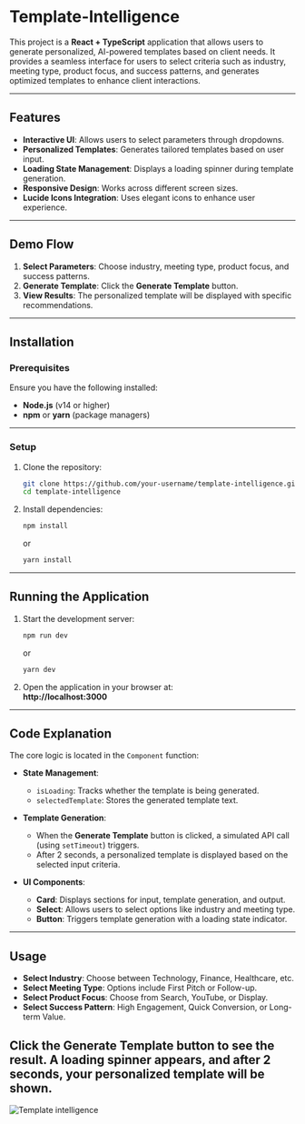 # Template-Intelligence

This project is a **React + TypeScript** application that allows users to generate personalized, AI-powered templates based on client needs. It provides a seamless interface for users to select criteria such as industry, meeting type, product focus, and success patterns, and generates optimized templates to enhance client interactions.  

---

## Features

- **Interactive UI**: Allows users to select parameters through dropdowns.  
- **Personalized Templates**: Generates tailored templates based on user input.  
- **Loading State Management**: Displays a loading spinner during template generation.  
- **Responsive Design**: Works across different screen sizes.  
- **Lucide Icons Integration**: Uses elegant icons to enhance user experience.  

---

## Demo Flow

1. **Select Parameters**: Choose industry, meeting type, product focus, and success patterns.  
2. **Generate Template**: Click the **Generate Template** button.  
3. **View Results**: The personalized template will be displayed with specific recommendations.  

---

## Installation

### Prerequisites  
Ensure you have the following installed:  
- **Node.js** (v14 or higher)  
- **npm** or **yarn** (package managers)  

---

### Setup

1. Clone the repository:  
   ```bash
   git clone https://github.com/your-username/template-intelligence.git
   cd template-intelligence
   ```

2. Install dependencies:  
   ```bash
   npm install
   ```  
   or  
   ```bash
   yarn install
   ```  

---

## Running the Application

1. Start the development server:  
   ```bash
   npm run dev
   ```  
   or  
   ```bash
   yarn dev
   ```  

2. Open the application in your browser at:  
   **http://localhost:3000**  

---

## Code Explanation

The core logic is located in the `Component` function:

- **State Management**: 
  - `isLoading`: Tracks whether the template is being generated.
  - `selectedTemplate`: Stores the generated template text.

- **Template Generation**:
  - When the **Generate Template** button is clicked, a simulated API call (using `setTimeout`) triggers.
  - After 2 seconds, a personalized template is displayed based on the selected input criteria.

- **UI Components**:
  - **Card**: Displays sections for input, template generation, and output.
  - **Select**: Allows users to select options like industry and meeting type.
  - **Button**: Triggers template generation with a loading state indicator.

---

## Usage

- **Select Industry**: Choose between Technology, Finance, Healthcare, etc.
- **Select Meeting Type**: Options include First Pitch or Follow-up.
- **Select Product Focus**: Choose from Search, YouTube, or Display.
- **Select Success Pattern**: High Engagement, Quick Conversion, or Long-term Value.

Click the **Generate Template** button to see the result. A loading spinner appears, and after 2 seconds, your personalized template will be shown.
---
![Template intelligence](https://github.com/user-attachments/assets/1ddda61f-2832-4c00-b496-4dae92a9789e)

